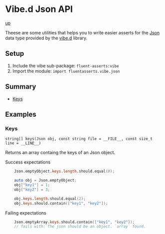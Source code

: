# Vibe.d Json API

[up](../README.md)

Theese are some utilities that helps you to write easier asserts for the [Json](https://vibed.org/api/vibe.data.json/) data type provided by the [vibe.d](https://vibed.org/) library.

## Setup

1. Include the vibe sub-package: `fluent-asserts:vibe`
2. Import the module: `import fluentasserts.vibe.json`

## Summary

- [Keys](#keys)

## Examples

### Keys

`string[] keys(Json obj, const string file = __FILE__, const size_t line = __LINE__)`

Returns an array containg the keys of an Json object.


Success expectations
```D
    Json.emptyObject.keys.length.should.equal(0);
```

```D
    auto obj = Json.emptyObject;
    obj["key1"] = 1; 
    obj["key2"] = 3; 

    obj.keys.length.should.equal(2);
    obj.keys.should.contain(["key1", "key2"]);
```

Failing expectations
```D
    Json.emptyArray.keys.should.contain(["key1", "key2"]);
    // fails with: The json should be an object. `array` found.
```
